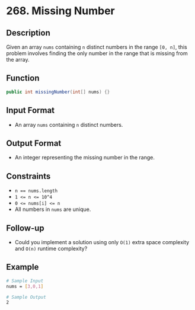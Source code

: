 # 268. Missing Number

## Description

Given an array `nums` containing `n` distinct numbers in the range `[0, n]`, this problem involves finding the only number in the range that is missing from the array.

## Function

```java
public int missingNumber(int[] nums) {}
```

## Input Format

- An array `nums` containing `n` distinct numbers.

## Output Format

- An integer representing the missing number in the range.

## Constraints

- `n == nums.length`
- `1 <= n <= 10^4`
- `0 <= nums[i] <= n`
- All numbers in `nums` are unique.

## Follow-up

- Could you implement a solution using only `O(1)` extra space complexity and `O(n)` runtime complexity?

## Example

```bash
# Sample Input
nums = [3,0,1]

# Sample Output
2
```

